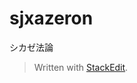 # sjxazeron

シカゼ法論


> Written with [StackEdit](https://stackedit.io/).
<!--stackedit_data:
eyJoaXN0b3J5IjpbLTQ2Mjk4NTExMl19
-->